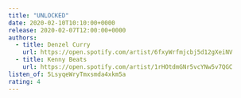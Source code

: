 ```yaml
---
title: "UNLOCKED"
date: 2020-02-10T10:10:00+0000
release: 2020-02-07T12:00:00+0000
authors:
  - title: Denzel Curry
    url: https://open.spotify.com/artist/6fxyWrfmjcbj5d12gXeiNV
  - title: Kenny Beats
    url: https://open.spotify.com/artist/1rHOtdmGNr5vcYNw5v7QGC
listen_of: 5LsyqeWryTmxsmda4xkm5a
rating: 4
---
```

